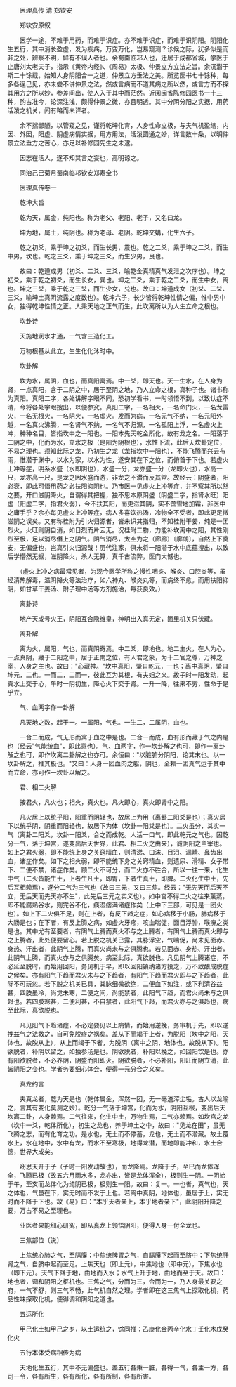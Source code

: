 <!-- { "loadSidebar": true } -->


　　医理真传  清 郑钦安

　　郑钦安原叙

　　医学一途，不难于用药，而难于识症。亦不难于识症，而难于识阴阳。阴阳化生五行，其中消长盈虚，发为疾病，万变万化，岂易窥测？诊候之际，犹多似是而非之处，辨察不明，鲜有不误人者也。余蜀南临邛人也，迁居于成都省城，学医于止唐刘太老夫子，指示《黄帝内经》、《周易》太极、仲景立方立法之旨。余沉潜于斯二十馀载，始知人身阴阳合一之道，仲景立方垂法之美。所览医书七十馀种，每多各逞己见，亦未尝不讲仲景之法，然或言病而不道其病之所以然，或言方而不探其用方之所以妙，参差间出，使人入于其中而茫然。近阅闽省陈修园医书一十三种，酌古准今，论深注浅，颇得仲景之微，亦且明透。其中分阴分阳之实据，用药活泼之机关，间有略而未详者。

　　余不揣鄙陋，以管窥之见，谨将乾坤化育，人身性命立极，与夫气机盈缩，内因、外因，阳虚、阴虚病情实据，用方用法，活泼圆通之妙，详言数十条，以明仲景立法垂方之苦心，亦足以补修园先生之未逮。

　　因志在活人，遂不知其言之妄也，高明谅之。

　　同治己巳菊月蜀南临邛钦安郑寿全书

　　医理真传卷一

　　乾坤大旨

　　乾为天，属金，纯阳也。称为老父、老阳、老子，又名曰龙。

　　坤为地，属土，纯阴也。称为老母、老阴。乾坤交媾，化生六子。

　　乾之初爻，乘于坤之初爻，而生长男，震也。乾之二爻，乘于坤之二爻，而生中男，坎也。乾之三爻，乘于坤之三爻，而生少男，艮也。

　　故曰：乾道成男（初爻、二爻、三爻，喻乾金真精真气发泄之次序也）。坤之初爻，乘于乾之初爻，而生长女，巽也。坤之二爻，乘于乾之二爻，而生中女，离也。坤之三爻，乘于乾之三爻，而生少女，兑也。故曰：坤道成女（初爻、二爻、三爻，喻坤土真阴流露之度数也）。乾坤六子，长少皆得乾坤性情之偏，惟中男中女，独得乾坤性情之正。人秉天地之正气而生，此坎离所以为人生立命之根也。

　　坎卦诗

　　天施地润水才通，一气含三造化工。

　　万物根基从此立，生生化化沐时中。

　　坎卦解

　　坎为水，属阴，血也，而真阳寓焉。中一爻，即天也。天一生水，在人身为肾，一点真阳，含于二阴之中，居于至阴之地，乃人立命之根，真种子也。诸书称为真阳。真阳二字，各处讲解字眼不同，恐初学看书，一时领悟不到，以致认症不清，今将各处字眼搜出，以便参究。真阳二字，一名相火，一名命门火，一名龙雷火，一名无根火，一名阴火，一名虚火。发而为病，一名元气不纳，一名元阳外越，一名真火沸腾，一名肾气不纳，一名气不归源，一名孤阳上浮，一名虚火上冲，种种名目，皆指坎中之一阳也。一阳本先天乾金所化，故有龙之名。一阳落于二阴之中，化而为水，立水之极（是阳为阴根也），水性下流，此后天坎卦定位，不易之理也。须知此际之龙，乃初生之龙（龙指坎中一阳也），不能飞腾而兴云布雨，惟潜于渊中，以水为家，以水为性，遂安其在下之位，而俯首于下也。若虚火上冲等症，明系水盛（水即阴也），水盛一分，龙亦盛一分（龙即火也），水高一尺，龙亦高一尺，是龙之因水盛而游，非龙之不潜而反其常。故经云：阴盛者，阳必衰，即此可悟用药之必扶阳抑阴也。乃市医一见虚火上冲等症，并不察其所以然之要，开口滋阴降火，自谓得其把握，独不思本原阴盛（阴盛二字，指肾水旺）阳虚（阳虚二字，指君火弱），今不扶其阳，而更滋其阴，实不啻雪地加霜，非医中之庸手乎？余亦每见虚火上冲等症，病人多喜饮热汤，冷物全不受者，即此更足徵滋阴之误矣。又有称桂附为引火归源者，皆未识其指归，不知桂附干姜，纯是一团烈火，火旺则阴自消，如日烈而片云无。况桂附二物，力能补坎离中之阳，其性刚烈至极，足以消尽僭上之阴气。阴气消尽，太空为之（廊廊）〔廓朗〕，自然上下奠安，无偏盛也，岂真引火归源哉！历代注家，俱未将一阳潜于水中底蕴搜出，以致后学懵然无据，滋阴降火，杀人无算，真千古流弊，医门大憾也。

　　（虚火上冲之病最常见者，为现今医学所称之慢性咽炎、喉炎、口腔炎等，虽经清热解毒，滋阴降火等法治疗，如六神丸、喉炎丸等，而病终不愈。而用扶阳抑阴，如甘草干姜汤、附子理中汤等方剂施治，每获良效。）

　　离卦诗

　　地产天成号火王，阴阳互合隐维皇，神明出入真无定，箇里机关只伏藏。

　　离卦解

　　离为火，属阳，气也，而真阴寄焉。中二爻，即地也。地二生火，在人为心，一点真阴，藏于二阳之中，居于正南之位，有人君之象，为十二官之尊，万神之宰，人身之主也。故曰："心藏神。"坎中真阳，肇自乾元，一也；离中真阴，肇自坤元，二也。一而二，二而一，彼此互为其根，有夫妇之义。故子时一阳发动，起真水上交于心，午时一阴初生，降心火下交于肾。一升一降，往来不穷，性命于是乎立。

　　气、血两字作一卦解

　　凡天地之数，起于一。一属阳，气也。一生二，二属阴，血也。

　　一合二而成，气无形而寓于血之中是也。二合一而成，血有形而藏于气之内是也（经云"气能统血"，即此意也）。气、血两字，作一坎卦解之也可，即作一离卦解之也可，即作坎离二卦解之也亦可。余恒曰："以脏腑分阴阳，论其末也。以一坎卦解之，推其极也。"又曰：人身一团血肉之躯，阴也，全赖一团真气运于其中而立命，亦可作一坎卦以解之。

　　君、相二火解

　　按君火，凡火也；相火，真火也。凡火即心，真火即肾中之阳。

　　凡火居上以统乎阳，阳重而阴轻也，故居上为用（离卦二阳爻是也）；真火居下以统乎阴，阴重而阳轻也，故居下为体（坎卦一阳爻是也）。二火虽分，其实一气（离卦二阳爻，坎卦一阳爻，合之而成乾。人活一口气，即此乾元之气也。因乾分一气，落于坤宫，遂变出后天世界，此君、相二火之由来），诚阴阳之主宰也。如上之君火弱，即不能统上身之关窍精血，则清涕、口沫、目泪、漏睛、鼻齿出血，诸症作矣。如下之相火弱，即不能统下身之关窍精血，则遗尿、滑精、女子带下、二便不禁，诸症作矣。顾二火不可分，而二火亦不胜合，所以一往一来，化生中气（二火皆能生土，上者生凡土，即胃，下者生真土，即脾。二火化生中土，先后互相赖焉），遂分二气为三气也（故曰三元，又曰三焦。经云："无先天而后天不立，无后天而先天亦不生"，此先后三元之实义也）。如中宫不得二火之往来薰蒸，即不能腐熟谷水，则完谷不化，痰湿痞满诸症作矣（上中下三部，可见是一团火也）。如上下二火俱不足，则在上者，有反下趋之症，如心病移于小肠，肺病移于大肠是也；在下者，有反上腾之病，如虚火牙疼，咳血喘促，面目浮肿，喉痹之类是也。其中尤有至要者，有阴气上腾而真火不与之上腾者，有阴气上腾而真火即与之上腾者，此处便要留心。若上脱之机关已露，其脉浮空，气喘促，尚未见面赤、身热、汗出者，此阴气上腾，而真火尚未与之俱腾也。若见面赤、身热、汗出者，此阴气上腾，而真火亦与之俱腾矣。病至此际，真欲脱也。凡见阴气上腾诸症，不必延至脱时，而始用回阳，务见机于早，即以回阳镇纳诸方投之，万不致酿成脱症之候矣。亦有阳气下趋而君火未与之下趋者，有阳气下趋而君火即与之下趋者，此际不可玩忽。若下脱之机关已具，其脉细微欲绝，二便血下如注，或下利清谷益甚，四肢虽冷，尚觉未寒，二便之间，尚能禁者，此阳气下趋，而君火尚未与之俱趋也。若四肢寒甚，二便利甚，不自禁者，此阳气下趋，而君火亦与之俱趋也，病至此际，真欲脱也。

　　凡见阳气下趋诸症，不必定要见以上病情，而始用逆挽，务审机于先，即以逆挽益气之法救之，自可免脱症之祸矣。盖从下而竭于上者，为脱阳（坎中之阳，天体也，故脱从上），从上而竭于下者，为脱阴（离中之阴，地体也，故脱从下）。阳欲脱者，补阴以留之，如独参汤是也。阴欲脱者，补阳以挽之，如回阳饮是也。亦有阳欲脱者，不必养阴，阴盛而阳即灭。阴欲脱者，不必补阳，阳旺而阴立消，此皆阴阳之变也。学者务要细心体会，便得一元分合之义矣。

　　真龙约言

　　夫真龙者，乾为天是也（乾体属金，浑然一团，无一毫渣滓尘垢。古人以龙喻之，言其有变化莫测之妙）。乾分一气落于坤宫，化而为水，阴阳互根，变出后天坎离二卦，人身赖焉。二气往来，化生中土，万物生焉，二气亦赖焉。如坎宫之龙（坎中一爻，乾体所化），初生之龙也，养于坤土之中，故曰："见龙在田"，虽无飞腾之志，而有化育之功。是水也，无土而不停蓄，龙也，无土而不潜藏。故土覆水上，水在地中，水中有龙，而水不至寒极，地得龙潜，而地即能冲和，水土合德，世界大成矣。

　　窃思天开于子（子时一阳发动故也），而龙降焉。龙降于子，至巳而龙体浑全，飞腾已极（故五六月雨水多，龙亦出，皆是龙体浑全），极则生一阴。一阴始于午，至亥而龙体化为纯阴已极，极则生一阳。故曰：复一。一也者，真气也，天之体也，气虽在下，实无时而不发于上也。若离中真阴，地体也，虽居于上，实无时而不降于下也。故《易》曰："本乎天者亲上，本乎地者亲下"，此阴阳升降之要，万古不易之至理也。

　　业医者果能细心研究，即从真龙上领悟阴阳，便得人身一付全龙也。

　　三焦部位〔说〕

　　上焦统心肺之气，至膈膜；中焦统脾胃之气，自膈膜下起而至脐中；下焦统肝肾之气，自脐中起而至足。上焦天也（即上元），中焦地也（即中元），下焦水也（即下元）。天气下降于地，由地而入水；水气上升于地，由地而至于天。故曰：地也者，调和阴阳之枢机也。三焦之气，分而为三，合而为一，乃人身最关要之府，一气不舒，则三气不畅，此气机自然之理。学者即在这三焦气上探取化机，药品性味探取化机，便得调和阴阳之道也。

　　五运所化

　　甲己化土如甲己之岁，以土运统之，馀同推：乙庚化金丙辛化水丁壬化木戊癸化火

　　五行本体受病相传为病

　　天地化生五行，其中不无偏盛也。盖五行各秉一脏，各得一气，各主一方，各司一令，各有所生，各有所化，各有所制，各有所害。

